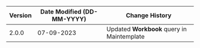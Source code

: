 | **Version** | **Date Modified (DD-MM-YYYY)** | **Change History**                          |
|-------------|--------------------------------|---------------------------------------------|
| 2.0.0       | 07-09-2023                     | Updated **Workbook** query in Maintemplate  |
